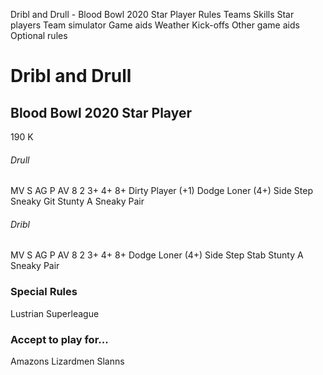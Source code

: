 ﻿
Dribl and Drull - Blood Bowl 2020 Star Player
Rules
Teams
Skills
Star players
Team simulator
Game aids
Weather
Kick-offs
Other game aids
Optional rules
# Dribl and Drull
## Blood Bowl 2020 Star Player
190 K
###### Drull
MV
S
AG
P
AV
8
2
3+
4+
8+
Dirty Player (+1)
Dodge
Loner (4+)
Side Step
Sneaky Git
Stunty
A Sneaky Pair
###### Dribl
MV
S
AG
P
AV
8
2
3+
4+
8+
Dodge
Loner (4+)
Side Step
Stab
Stunty
A Sneaky Pair
### Special Rules
Lustrian Superleague
### Accept to play for...
Amazons
Lizardmen
Slanns
